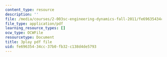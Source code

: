 ```yaml
---
content_type: resource
description: ''
file: /media/courses/2-003sc-engineering-dynamics-fall-2011/fe69635434cc37b0fb32c138d4de5793_NHedXxUO-Bg.pdf
file_type: application/pdf
learning_resource_types: []
ocw_type: OCWFile
resourcetype: Document
title: 3play pdf file
uid: fe696354-34cc-37b0-fb32-c138d4de5793
---
```

